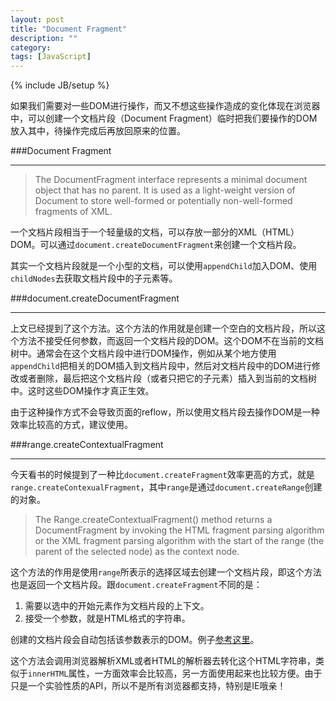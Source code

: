 ```yaml
---
layout: post
title: "Document Fragment"
description: ""
category: 
tags: [JavaScript]
---
```

{% include JB/setup %}

如果我们需要对一些DOM进行操作，而又不想这些操作造成的变化体现在浏览器中，可以创建一个文档片段（Document Fragment）临时把我们要操作的DOM放入其中，待操作完成后再放回原来的位置。

###Document Fragment
____

> The DocumentFragment interface represents a minimal document object that has no parent. It is used as a light-weight version of Document to store well-formed or potentially non-well-formed fragments of XML.

一个文档片段相当于一个轻量级的文档，可以存放一部分的XML（HTML）DOM。可以通过`document.createDocumentFragment`来创建一个文档片段。

其实一个文档片段就是一个小型的文档，可以使用`appendChild`加入DOM、使用`childNodes`去获取文档片段中的子元素等。

###document.createDocumentFragment
____

上文已经提到了这个方法。这个方法的作用就是创建一个空白的文档片段，所以这个方法不接受任何参数，而返回一个文档片段的DOM。这个DOM不在当前的文档树中。通常会在这个文档片段中进行DOM操作，例如从某个地方使用`appendChild`把相关的DOM插入到文档片段中，然后对文档片段中的DOM进行修改或者删除，最后把这个文档片段（或者只把它的子元素）插入到当前的文档树中。这时这些DOM操作才真正生效。

由于这种操作方式不会导致页面的reflow，所以使用文档片段去操作DOM是一种效率比较高的方式，建议使用。

###range.createContextualFragment
____

今天看书的时候提到了一种比`document.createFragment`效率更高的方式，就是`range.createContexualFragment`，其中`range`是通过`document.createRange`创建的对象。

> The Range.createContextualFragment() method returns a DocumentFragment by invoking the HTML fragment parsing algorithm or the XML fragment parsing algorithm with the start of the range (the parent of the selected node) as the context node.

这个方法的作用是使用`range`所表示的选择区域去创建一个文档片段，即这个方法也是返回一个文档片段。跟`document.createFragment`不同的是：

1. 需要以选中的开始元素作为文档片段的上下文。
2. 接受一个参数，就是HTML格式的字符串。

创建的文档片段会自动包括该参数表示的DOM。例子[参考这里](http://jsfiddle.net/ppS3x/)。

这个方法会调用浏览器解析XML或者HTML的解析器去转化这个HTML字符串，类似于`innerHTML`属性，一方面效率会比较高，另一方面使用起来也比较方便。由于只是一个实验性质的API，所以不是所有浏览器都支持，特别是IE哦亲！
